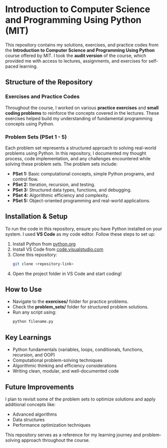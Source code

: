 # Introduction to Computer Science and Programming Using Python (MIT)

This repository contains my solutions, exercises, and practice codes from the **Introduction to Computer Science and Programming Using Python** course offered by MIT. I took the **audit version** of the course, which provided me with access to lectures, assignments, and exercises for self-paced learning.

## Structure of the Repository

### Exercises and Practice Codes
Throughout the course, I worked on various **practice exercises** and **small coding problems** to reinforce the concepts covered in the lectures. These exercises helped build my understanding of fundamental programming concepts using Python.

### Problem Sets (PSet 1 - 5)
Each problem set represents a structured approach to solving real-world problems using Python. In this repository, I documented my thought process, code implementation, and any challenges encountered while solving these problem sets. The problem sets include:

- **PSet 1:** Basic computational concepts, simple Python programs, and control flow.
- **PSet 2:** Iteration, recursion, and testing.
- **PSet 3:** Structured data types, functions, and debugging.
- **PSet 4:** Algorithmic efficiency and complexity.
- **PSet 5:** Object-oriented programming and real-world applications.

## Installation & Setup
To run the code in this repository, ensure you have Python installed on your system. I used **VS Code** as my code editor. Follow these steps to set up:

1. Install Python from [python.org](https://www.python.org/downloads/)
2. Install VS Code from [code.visualstudio.com](https://code.visualstudio.com/)
3. Clone this repository:
   ```sh
   git clone <repository-link>
   ```
4. Open the project folder in VS Code and start coding!

## How to Use
- Navigate to the **exercises/** folder for practice problems.
- Check the **problem_sets/** folder for structured problem solutions.
- Run any script using:
  ```sh
  python filename.py
  ```

## Key Learnings
- Python fundamentals (variables, loops, conditionals, functions, recursion, and OOP)
- Computational problem-solving techniques
- Algorithmic thinking and efficiency considerations
- Writing clean, modular, and well-documented code

## Future Improvements
I plan to revisit some of the problem sets to optimize solutions and apply additional concepts like:
- Advanced algorithms
- Data structures
- Performance optimization techniques

This repository serves as a reference for my learning journey and problem-solving approach throughout the course.

